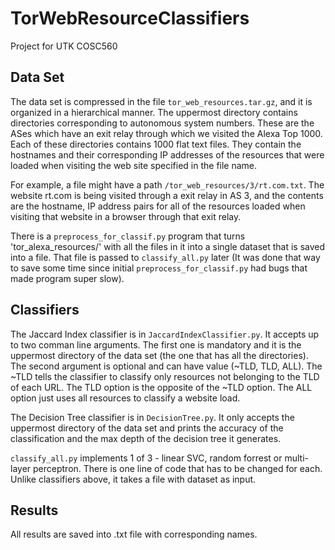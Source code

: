 # TorWebResourceClassifiers
Project for UTK COSC560

## Data Set
The data set is compressed in the file `tor_web_resources.tar.gz`, and it is organized in a hierarchical manner. The uppermost directory contains directories corresponding to autonomous system numbers. These are the ASes which have an exit relay through which we visited the Alexa Top 1000. Each of these directories contains 1000 flat text files. They contain the hostnames and their corresponding IP addresses of the resources that were loaded when visiting the web site specified in the file name.

For example, a file might have a path `/tor_web_resources/3/rt.com.txt`. The website rt.com is being visited through a exit relay in AS 3, and the contents are the hostname, IP address pairs for all of the resources loaded when visiting that website in a browser through that exit relay.

There is a `preprocess_for_classif.py` program that turns 'tor_alexa_resources/' with all the files in it into a single dataset that is saved into a file. That file is passed to `classify_all.py` later (It was done that way to save some time since initial `preprocess_for_classif.py` had bugs that made program super slow).

## Classifiers

The Jaccard Index classifier is in `JaccardIndexClassifier.py`. It accepts up to two comman line arguments. The first one is mandatory and it is the uppermost directory of the data set (the one that has all the directories). The second argument is optional and can have value (~TLD, TLD, ALL). The ~TLD tells the classifier to classify only resources not belonging to the TLD of each URL. The TLD option is the opposite of the ~TLD option. The ALL option just uses all resources to classify a website load.

The Decision Tree classifier is in `DecisionTree.py`. It only accepts the uppermost directory of the data set and prints the accuracy of the classification and the max depth of the decision tree it generates.

`classify_all.py` implements 1 of 3 - linear SVC, random forrest or multi-layer perceptron. There is one line of code that has to be changed for each. Unlike classifiers above, it takes a file with dataset as input.

## Results

All results are saved into .txt file with corresponding names.
